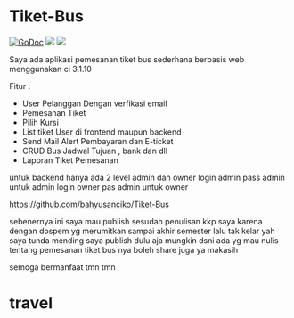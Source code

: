 # Tiket-Bus

[![GoDoc](https://godoc.org/github.com/tj/go-config?status.svg)](https://godoc.org/github.com/tj/go-config)
![](https://img.shields.io/badge/license-MIT-blue.svg)
![](https://img.shields.io/badge/status-stable-green.svg)

Saya ada aplikasi pemesanan tiket bus sederhana berbasis web menggunakan ci 3.1.10

Fitur :

- User Pelanggan Dengan verfikasi email
- Pemesanan Tiket 
- Pilih Kursi 
-  List tiket User di frontend maupun backend
- Send Mail Alert Pembayaran dan E-ticket 
- CRUD Bus Jadwal Tujuan , bank dan dll
- Laporan Tiket Pemesanan

untuk backend hanya ada 2 level admin dan owner
login admin pass admin untuk admin
login owner pas admin untuk owner

https://github.com/bahyusanciko/Tiket-Bus

sebenernya ini saya mau publish sesudah penulisan kkp saya karena dengan dospem yg merumitkan sampai akhir semester lalu tak kelar yah saya tunda mending saya publish dulu aja mungkin dsni ada yg mau nulis tentang pemesanan tiket bus nya boleh share juga ya makasih 

semoga bermanfaat tmn tmn 
# travel

